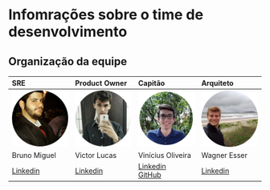 # Infomrações sobre o time de desenvolvimento

## Organização da equipe
|SRE|Product Owner|Capitão|Arquiteto|
| :--- | :--- | :--- | :--- |
|![bruno](https://github.com/academiadev-jlle/wiki/blob/master/.gitbook/assets/bumblebee-bruno-sre.png)|![victor](./fotos_time/bumblebee-victor-po.png)|![vinicius](./fotos_time/bumblebee-vinicius-capitao.png)|![wagner](./fotos_time/bumblebee-wagner-arquiteto.png)|
|Bruno Miguel|Victor Lucas|Vinícius Oliveira|Wagner Esser|
|[Linkedin]() |[Linkedin]() |[Linkedin](https://www.linkedin.com/in/vinicius-o-bsi/) <br/>[GitHub](https://github.com/viniciusbsi) |[Linkedin]()|

